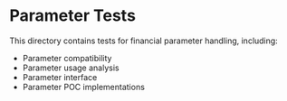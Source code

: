 # Parameter Tests

This directory contains tests for financial parameter handling, including:

- Parameter compatibility
- Parameter usage analysis
- Parameter interface
- Parameter POC implementations
